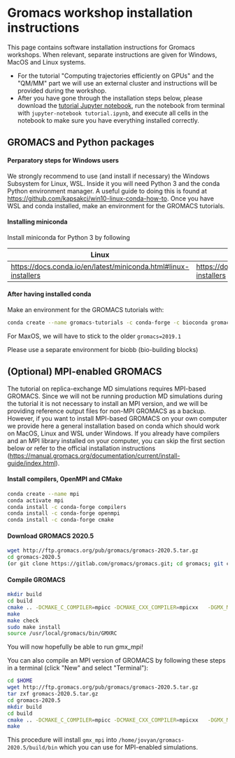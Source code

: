 # Gromacs workshop installation instructions

This page contains software installation instructions for Gromacs workshops. When relevant, separate instructions are given for Windows, MacOS and Linux systems.

- For the tutorial "Computing trajectories efficiently on GPUs" and the "QM/MM" part we will use an external cluster and instructions will be provided during the workshop.
- After you have gone through the installation steps below, please download the [tutorial Jupyter notebook](tutorial.ipynb), run the notebook from terminal with `jupyter-notebook tutorial.ipynb`, and execute all cells in the notebook to make sure you have everything installed correctly.

## GROMACS and Python packages

#### Perparatory steps for Windows users

We strongly recommend to use (and install if necessary) the Windows Subsystem for Linux, WSL. Inside it you will need Python 3 and the conda Python environment manager. A useful guide to doing this is found at https://github.com/kapsakcj/win10-linux-conda-how-to. Once you have WSL and conda installed, make an environment for the GROMACS tutorials.

#### Installing miniconda

Install miniconda for Python 3 by following

| Linux | MacOS | Windows|
|---|---|---|
| https://docs.conda.io/en/latest/miniconda.html#linux-installers | https://docs.conda.io/en/latest/miniconda.html#macosx-installers | https://github.com/kapsakcj/win10-linux-conda-how-to |

#### After having installed conda

Make an environment for the GROMACS tutorials with:

```bash
conda create --name gromacs-tutorials -c conda-forge -c bioconda gromacs=2020.5 matplotlib nglview notebook numpy requests pandas seaborn -c rdkit rdkit 
```

For MaxOS, we will have to stick to the older `gromacs=2019.1`

Please use a separate environment for biobb (bio-building blocks)

## (Optional) MPI-enabled GROMACS

The tutorial on replica-exchange MD simulations requires MPI-based GROMACS. Since we will not be running production MD simulations during the tutorial it is not necessary to install an MPI version, and we will be providing reference output files for non-MPI GROMACS as a backup. 
However, if you want to install MPI-based GROMACS on your own computer we provide here a general installation based on conda which should work on MacOS, Linux and WSL under Windows. If you already have compilers and an MPI library installed on your computer, you can skip the first section below or refer to the official installation instructions (https://manual.gromacs.org/documentation/current/install-guide/index.html). 

#### Install compilers, OpenMPI and CMake

```bash
conda create --name mpi
conda activate mpi
conda install -c conda-forge compilers
conda install -c conda-forge openmpi
conda install -c conda-forge cmake
```

#### Download GROMACS 2020.5

```bash
wget http://ftp.gromacs.org/pub/gromacs/gromacs-2020.5.tar.gz 
cd gromacs-2020.5
(or git clone https://gitlab.com/gromacs/gromacs.git; cd gromacs; git checkout v2020.5)
```

#### Compile GROMACS

```bash
mkdir build
cd build
cmake .. -DCMAKE_C_COMPILER=mpicc -DCMAKE_CXX_COMPILER=mpicxx   -DGMX_MPI=ON -DGMX_DOUBLE=OFF  -DGMX_BUILD_OWN_FFTW=ON -DREGRESSIONTEST_DOWNLOAD=ON
make
make check
sudo make install
source /usr/local/gromacs/bin/GMXRC
```

You will now hopefully be able to run gmx_mpi!

You can also compile an MPI version of GROMACS by following these steps in a terminal (click "New" and select "Terminal"):

```bash
cd $HOME
wget http://ftp.gromacs.org/pub/gromacs/gromacs-2020.5.tar.gz
tar zxf gromacs-2020.5.tar.gz
cd gromacs-2020.5
mkdir build
cd build
cmake .. -DCMAKE_C_COMPILER=mpicc -DCMAKE_CXX_COMPILER=mpicxx   -DGMX_MPI=ON -DGMX_DOUBLE=OFF  -DGMX_FFT_LIBRARY=fftpack
make
```

This procedure will install `gmx_mpi` into `/home/jovyan/gromacs-2020.5/build/bin` which you can use for MPI-enabled simulations.
